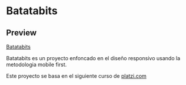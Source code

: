 # Batatabits
## Preview
[Batatabits](https://aandres051.github.io/Batatabits/)

Batatabits es un proyecto enfoncado en el diseño responsivo usando la metodologia mobile first. 

Este proyecto se basa en el siguiente curso de [platzi.com](https://platzi.com/clases/mobile-first/)
